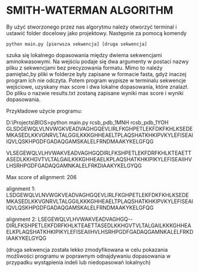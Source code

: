# SMITH-WATERMAN ALGORITHM
  By użyć stworzonego przez nas algorytmu należy otworzyć terminal i ustawić folder docelowy jako projektowy.
  Następnie za pomocą komendy
  
    python main.py [pierwsza sekwencja] [druga sekwencja]
szuka się lokalnego dopasowania między dwiema sekwencjami aminokwasowymi. Na wejściu podaje się dwa argumenty w postaci nazwy pliku z sekwencjami bez precyzowania formatu. Mimo to należy pamiętać,by pliki w folderze były zapisane w formacie fasta, gdyż inaczej program ich nie odczyta.
  Potem program wypisze w terminalu sekwencje wejściowe, uzyskany max score i dwa lokalne dopasowania, które znalazł. Do pliku o nazwie results.txt zostaną zapisane wyniki max score i wyniki dopasowania.
  
  Przykładowe użycie programu:
  
  D:\Projects\BIOS>python main.py rcsb_pdb_1MNH rcsb_pdb_1YOH
GLSDGEWQLVLNVWGKVEADVAGHGQEVLIRLFKGHPETLEKFDKFKHLKSEDEMKASEDLKKVGNRVLTALGGILKKKGHHEAELTPLAQSHATKHKIPVKYLEFISEAIIQVLQSKHPGDFGADAQGAMSKALELFRNDMAAKYKELGFQG

VLSEGEWQLVLHVWAKVEADVAGHGQDIRLFKSHPETLEKFDRFKHLKTEAETTASEDLKKHGVTVLTALGAILKKKGHHEAELKPLAQSHATKHKIPIKYLEFISEAIIHVLHSRHPGDFGADAQGAMNKALELFRKDIAAKYKELGYQG

Max score of alignment:  206

alignment 1:  LSDGEWQLVLNVWGKVEADVAGHGQEVLIRLFKGHPETLEKFDKFKHLKSEDEMKASEDLKKVGNRVLTALGGILKKKGHHEAELTPLAQSHATKHKIPVKYLEFISEAIIQVLQSKHPGDFGADAQGAMSKALELFRNDMAAKYKELGFQG

alignment 2:  LSEGEWQLVLHVWAKVEADVAGHGQ--DIRLFKSHPETLEKFDRFKHLKTEAETTASEDLKKHGVTVLTALGAILKKKGHHEAELKPLAQSHATKHKIPIKYLEFISEAIIHVLHSRHPGDFGADAQGAMNKALELFRKDIAAKYKELGYQG

(druga sekwencja została lekko zmodyfikowana w celu pokazania możliwości programu w poprawnym odnajdywaniu dopasowania w przypadku wystąpienia indeli lub niedopasowań lokalnych)
